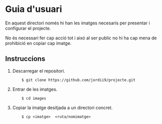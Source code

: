 # Guia d'usuari

En aquest directori només hi han les imatges necesaris per presentar i configurar el projecte.

No és necessari fer cap acció tot i aixó al ser public no hi ha cap mena de prohibició en copiar cap imatge.


## Instruccions

1.  Descarregar el repositori.

	```
		$ git clone https://github.com/jordii9/projecte.git
	```
	
2.  Entrar de les imatges.

	```
		$ cd images
	```
	
3. Copiar la imatge desitjada a un directori concret.

	```
		$ cp <imatge>  <ruta/nomimatge>
	```
	
